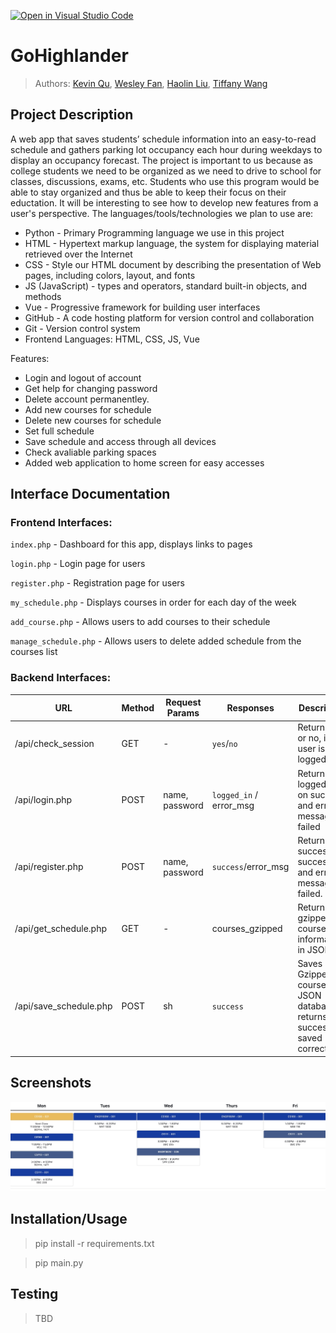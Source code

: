 [![Open in Visual Studio Code](https://classroom.github.com/assets/open-in-vscode-718a45dd9cf7e7f842a935f5ebbe5719a5e09af4491e668f4dbf3b35d5cca122.svg)](https://classroom.github.com/online_ide?assignment_repo_id=10809429&assignment_repo_type=AssignmentRepo)

# GoHighlander

 
 > Authors: [Kevin Qu](https://github.com/KevinDevs), [Wesley Fan](https://github.com/wesleyfan2015), [Haolin Liu](https://github.com/terrylhl), [Tiffany Wang](https://github.com/twang0323)



## Project Description
A web app that saves students’ schedule information into an easy-to-read schedule and gathers parking lot occupancy each hour during weekdays to display an occupancy forecast. The project is important to us because as college students we need to be organized as we need to drive to school for classes, discussions, exams, etc. Students who use this program would be able to stay organized and thus be able to keep their focus on their eductation. It will be interesting to see how to develop new features from a user's perspective. The languages/tools/technologies we plan to use are:
* Python - Primary Programming language we use in this project
* HTML - Hypertext markup language, the system for displaying material retrieved over the Internet
* CSS - Style our HTML document by describing the presentation of Web pages, including colors, layout, and fonts
* JS (JavaScript) - types and operators, standard built-in objects, and methods
* Vue - Progressive framework for building user interfaces
* GitHub - A code hosting platform for version control and collaboration
* Git - Version control system
* Frontend Languages: HTML, CSS, JS, Vue


Features:
* Login and logout of account
* Get help for changing password
* Delete account permanentley.
* Add new courses for schedule
* Delete new courses for schedule
* Set full schedule
* Save schedule and access through all devices
* Check avaliable parking spaces
* Added web application to home screen for easy accesses


## Interface Documentation

### Frontend Interfaces:

`index.php` - Dashboard for this app, displays links to pages

`login.php` - Login page for users

`register.php` - Registration page for users

`my_schedule.php` - Displays courses in order for each day of the week

`add_course.php` - Allows users to add courses to their schedule

`manage_schedule.php` - Allows users to delete added schedule from the courses list


### Backend Interfaces:
| URL  | Method  | Request Params  |  Responses |  Description |
| ------------ | ------------ | ------------ | ------------ | ------------ |
|  /api/check_session |  GET |  - | `yes`/`no`  | Returns yes or no, if the user is logged in  |
| /api/login.php  | POST  | name, password  | `logged_in` / error_msg   | Returns logged_in on success and error message if failed  |
|  /api/register.php |  POST | name, password  | `success`/error_msg  | Returns success on success and error message if failed.  |
| /api/get_schedule.php  |  GET | -  | courses_gzipped  | Returns gzipped course informations in JSON  |
| /api/save_schedule.php  | POST  | sh  | `success`  | Saves Gzipped courses into JSON database returns success if saved correctly  |


 ## Screenshots
 ![Screenshots](https://raw.githubusercontent.com/CS180-spring/cs180-21-gohighlander/main/screenshots/cs180.jpg)
 ## Installation/Usage
 > pip install -r requirements.txt
 
 > pip main.py
 ## Testing
 > TBD

